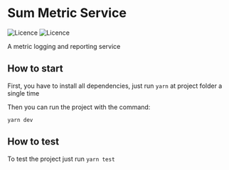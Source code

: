 # Sum Metric Service

![Licence](https://img.shields.io/badge/Licence-MIT-blue) ![Licence](https://img.shields.io/badge/Author-Eduardo%20Santos-blue)

A metric logging and reporting service

## How to start

First, you have to install all dependencies, just run `yarn` at project folder a single time

Then you can run the project with the command:

`yarn dev`

## How to test

To test the project just run `yarn test`
